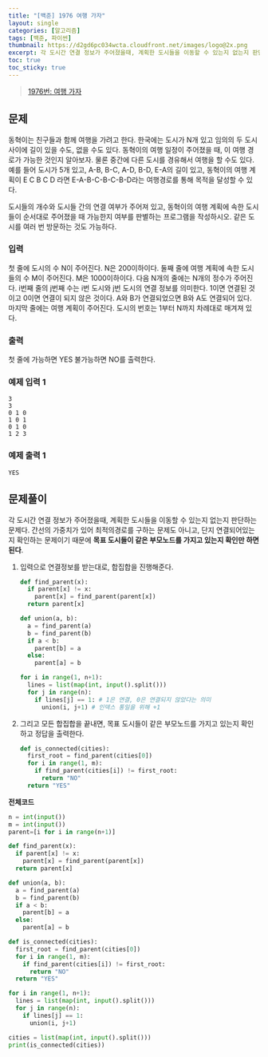 ```yaml
---
title: "[백준] 1976 여행 가자"
layout: single
categories: [알고리즘]
tags: [백준, 파이썬]
thumbnail: https://d2gd6pc034wcta.cloudfront.net/images/logo@2x.png
excerpt: 각 도시간 연결 정보가 주어졌을때, 계획한 도시들을 이동할 수 있는지 없는지 판단하는 문제다. 간선의 가중치가 있어 최적의경로를 구하는 문제도 아니고, 단지 연결되어있는지 확인하는 문제이기 때문에 목표 도시들이 같은 부모노드를 가지고 있는지 확인만 하면된다.
toc: true
toc_sticky: true
---
```


>[1976번: 여행 가자](https://www.acmicpc.net/problem/1976)
>

## 문제

동혁이는 친구들과 함께 여행을 가려고 한다. 한국에는 도시가 N개 있고 임의의 두 도시 사이에 길이 있을 수도, 없을 수도 있다. 동혁이의 여행 일정이 주어졌을 때, 이 여행 경로가 가능한 것인지 알아보자. 물론 중간에 다른 도시를 경유해서 여행을 할 수도 있다. 예를 들어 도시가 5개 있고, A-B, B-C, A-D, B-D, E-A의 길이 있고, 동혁이의 여행 계획이 E C B C D 라면 E-A-B-C-B-C-B-D라는 여행경로를 통해 목적을 달성할 수 있다.

도시들의 개수와 도시들 간의 연결 여부가 주어져 있고, 동혁이의 여행 계획에 속한 도시들이 순서대로 주어졌을 때 가능한지 여부를 판별하는 프로그램을 작성하시오. 같은 도시를 여러 번 방문하는 것도 가능하다.

### 입력

첫 줄에 도시의 수 N이 주어진다. N은 200이하이다. 둘째 줄에 여행 계획에 속한 도시들의 수 M이 주어진다. M은 1000이하이다. 다음 N개의 줄에는 N개의 정수가 주어진다. i번째 줄의 j번째 수는 i번 도시와 j번 도시의 연결 정보를 의미한다. 1이면 연결된 것이고 0이면 연결이 되지 않은 것이다. A와 B가 연결되었으면 B와 A도 연결되어 있다. 마지막 줄에는 여행 계획이 주어진다. 도시의 번호는 1부터 N까지 차례대로 매겨져 있다.

### 출력

첫 줄에 가능하면 YES 불가능하면 NO를 출력한다.

### 예제 입력 1

```
3
3
0 1 0
1 0 1
0 1 0
1 2 3
```

### 예제 출력 1

```
YES
```

## 문제풀이

각 도시간 연결 정보가 주어졌을때, 계획한 도시들을 이동할 수 있는지 없는지 판단하는 문제다. 간선의 가중치가 있어 최적의경로를 구하는 문제도 아니고, 단지 연결되어있는지 확인하는 문제이기 때문에 **목표 도시들이 같은 부모노드를 가지고 있는지 확인만 하면된다**.

1. 입력으로 연결정보를 받는대로, 합집합을 진행해준다.
    
    ```python
    def find_parent(x):
      if parent[x] != x:
        parent[x] = find_parent(parent[x]) 
      return parent[x]
    
    def union(a, b):
      a = find_parent(a)
      b = find_parent(b)
      if a < b:
        parent[b] = a
      else:
        parent[a] = b
    
    for i in range(1, n+1):
      lines = list(map(int, input().split()))
      for j in range(n):
        if lines[j] == 1: # 1은 연결, 0은 연결되지 않았다는 의미
          union(i, j+1) # 인덱스 통일을 위해 +1
    ```
    
2. 그리고 모든 합집합을 끝내면, 목표 도시들이 같은 부모노드를 가지고 있는지 확인하고 정답을 출력한다.
    
    ```python
    def is_connected(cities):
      first_root = find_parent(cities[0])
      for i in range(1, m):
        if find_parent(cities[i]) != first_root:
          return "NO"
      return "YES"
    ```
    

**전체코드**

```python
n = int(input()) 
m = int(input())
parent=[i for i in range(n+1)]

def find_parent(x):
  if parent[x] != x:
    parent[x] = find_parent(parent[x]) 
  return parent[x]

def union(a, b):
  a = find_parent(a)
  b = find_parent(b)
  if a < b:
    parent[b] = a
  else:
    parent[a] = b

def is_connected(cities):
  first_root = find_parent(cities[0])
  for i in range(1, m):
    if find_parent(cities[i]) != first_root:
      return "NO"
  return "YES"

for i in range(1, n+1):
  lines = list(map(int, input().split()))
  for j in range(n):
    if lines[j] == 1:
      union(i, j+1)

cities = list(map(int, input().split()))
print(is_connected(cities))
```